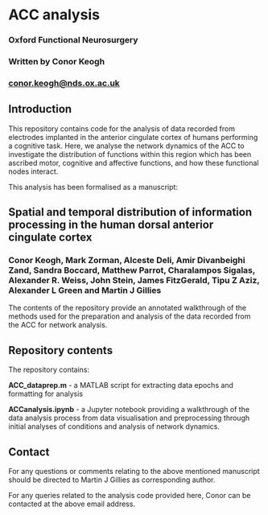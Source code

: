 # ACC analysis

### Oxford Functional Neurosurgery
### Written by Conor Keogh
### conor.keogh@nds.ox.ac.uk

## Introduction
This repository contains code for the analysis of data recorded from electrodes implanted in the anterior cingulate cortex of humans performing a cognitive task. Here, we analyse the network dynamics of the ACC to investigate the distribution of functions within this region which has been ascribed motor, cognitive and affective functions, and how these functional nodes interact.

This analysis has been formalised as a manuscript:

## Spatial and temporal distribution of information processing in the human dorsal anterior cingulate cortex

### Conor Keogh, Mark Zorman, Alceste Deli, Amir Divanbeighi Zand, Sandra Boccard, Matthew Parrot, Charalampos Sigalas, Alexander R. Weiss, John Stein, James FitzGerald, Tipu Z Aziz, Alexander L Green and Martin J Gillies

The contents of the repository provide an annotated walkthrough of the methods used for the preparation and analysis of the data recorded from the ACC for network analysis.

## Repository contents
The repository contains:

**ACC_dataprep.m** - a MATLAB script for extracting data epochs and formatting for analysis

**ACCanalysis.ipynb** - a Jupyter notebook providing a walkthrough of the data analysis process from data visualisation and preprocessing through initial analyses of conditions and analysis of network dynamics.

## Contact
For any questions or comments relating to the above mentioned manuscript should be directed to Martin J Gillies as corresponding author.

For any queries related to the analysis code provided here, Conor can be contacted at the above email address.

